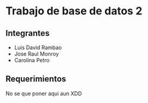 # Trabajo de base de datos 2

## Integrantes

- Luis David Rambao
- Jose Raul Monroy
- Carolina Petro

## Requerimientos

No se que poner aqui aun XDD
